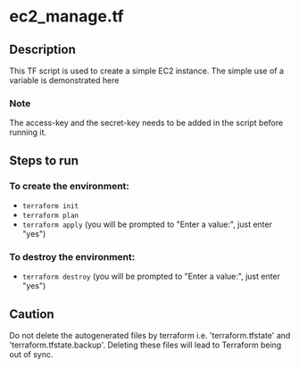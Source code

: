 # ec2_manage.tf

## Description
This TF script is used to create a simple EC2 instance. The simple use of a variable is demonstrated here

### Note
The access-key and the secret-key needs to be added in the script before running it.


## Steps to run

### To create the environment:
* `terraform init`
* `terraform plan`
* `terraform apply` (you will be prompted to "Enter a value:", just enter "yes")

### To destroy the environment:
* `terraform destroy` (you will be prompted to "Enter a value:", just enter "yes")

## Caution
Do not delete the autogenerated files by terraform i.e. 'terraform.tfstate' and 'terraform.tfstate.backup'. Deleting these files will lead to Terraform being out of sync.
